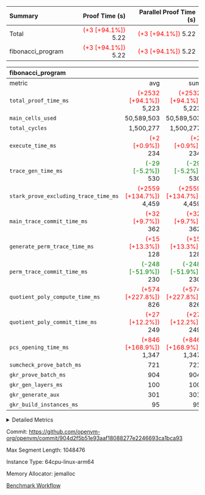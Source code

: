 | Summary | Proof Time (s) | Parallel Proof Time (s) |
|:---|---:|---:|
| Total | <span style='color: red'>(+3 [+94.1%])</span> 5.22 | <span style='color: red'>(+3 [+94.1%])</span> 5.22 |
| fibonacci_program | <span style='color: red'>(+3 [+94.1%])</span> 5.22 | <span style='color: red'>(+3 [+94.1%])</span> 5.22 |


| fibonacci_program |||||
|:---|---:|---:|---:|---:|
|metric|avg|sum|max|min|
| `total_proof_time_ms ` | <span style='color: red'>(+2532 [+94.1%])</span> 5,223 | <span style='color: red'>(+2532 [+94.1%])</span> 5,223 | <span style='color: red'>(+2532 [+94.1%])</span> 5,223 | <span style='color: red'>(+2532 [+94.1%])</span> 5,223 |
| `main_cells_used     ` |  50,589,503 |  50,589,503 |  50,589,503 |  50,589,503 |
| `total_cycles        ` |  1,500,277 |  1,500,277 |  1,500,277 |  1,500,277 |
| `execute_time_ms     ` | <span style='color: red'>(+2 [+0.9%])</span> 234 | <span style='color: red'>(+2 [+0.9%])</span> 234 | <span style='color: red'>(+2 [+0.9%])</span> 234 | <span style='color: red'>(+2 [+0.9%])</span> 234 |
| `trace_gen_time_ms   ` | <span style='color: green'>(-29 [-5.2%])</span> 530 | <span style='color: green'>(-29 [-5.2%])</span> 530 | <span style='color: green'>(-29 [-5.2%])</span> 530 | <span style='color: green'>(-29 [-5.2%])</span> 530 |
| `stark_prove_excluding_trace_time_ms` | <span style='color: red'>(+2559 [+134.7%])</span> 4,459 | <span style='color: red'>(+2559 [+134.7%])</span> 4,459 | <span style='color: red'>(+2559 [+134.7%])</span> 4,459 | <span style='color: red'>(+2559 [+134.7%])</span> 4,459 |
| `main_trace_commit_time_ms` | <span style='color: red'>(+32 [+9.7%])</span> 362 | <span style='color: red'>(+32 [+9.7%])</span> 362 | <span style='color: red'>(+32 [+9.7%])</span> 362 | <span style='color: red'>(+32 [+9.7%])</span> 362 |
| `generate_perm_trace_time_ms` | <span style='color: red'>(+15 [+13.3%])</span> 128 | <span style='color: red'>(+15 [+13.3%])</span> 128 | <span style='color: red'>(+15 [+13.3%])</span> 128 | <span style='color: red'>(+15 [+13.3%])</span> 128 |
| `perm_trace_commit_time_ms` | <span style='color: green'>(-248 [-51.9%])</span> 230 | <span style='color: green'>(-248 [-51.9%])</span> 230 | <span style='color: green'>(-248 [-51.9%])</span> 230 | <span style='color: green'>(-248 [-51.9%])</span> 230 |
| `quotient_poly_compute_time_ms` | <span style='color: red'>(+574 [+227.8%])</span> 826 | <span style='color: red'>(+574 [+227.8%])</span> 826 | <span style='color: red'>(+574 [+227.8%])</span> 826 | <span style='color: red'>(+574 [+227.8%])</span> 826 |
| `quotient_poly_commit_time_ms` | <span style='color: red'>(+27 [+12.2%])</span> 249 | <span style='color: red'>(+27 [+12.2%])</span> 249 | <span style='color: red'>(+27 [+12.2%])</span> 249 | <span style='color: red'>(+27 [+12.2%])</span> 249 |
| `pcs_opening_time_ms ` | <span style='color: red'>(+846 [+168.9%])</span> 1,347 | <span style='color: red'>(+846 [+168.9%])</span> 1,347 | <span style='color: red'>(+846 [+168.9%])</span> 1,347 | <span style='color: red'>(+846 [+168.9%])</span> 1,347 |
| `sumcheck_prove_batch_ms` |  721 |  721 |  721 |  721 |
| `gkr_prove_batch_ms  ` |  904 |  904 |  904 |  904 |
| `gkr_gen_layers_ms   ` |  100 |  100 |  100 |  100 |
| `gkr_generate_aux    ` |  301 |  301 |  301 |  301 |
| `gkr_build_instances_ms` |  95 |  95 |  95 |  95 |



<details>
<summary>Detailed Metrics</summary>

| group | num_segments | keygen_time_ms | commit_exe_time_ms |
| --- | --- | --- | --- |
| fibonacci_program | 1 | 252 | 5 | 

| group | air_name | quotient_deg | interactions | constraints |
| --- | --- | --- | --- | --- |
| fibonacci_program | AccessAdapterAir<16> | 2 | 5 | 10 | 
| fibonacci_program | AccessAdapterAir<2> | 2 | 5 | 10 | 
| fibonacci_program | AccessAdapterAir<32> | 2 | 5 | 10 | 
| fibonacci_program | AccessAdapterAir<4> | 2 | 5 | 10 | 
| fibonacci_program | AccessAdapterAir<8> | 2 | 5 | 10 | 
| fibonacci_program | BitwiseOperationLookupAir<8> | 2 | 2 | 4 | 
| fibonacci_program | MemoryMerkleAir<8> | 2 | 4 | 37 | 
| fibonacci_program | PersistentBoundaryAir<8> | 2 | 3 | 6 | 
| fibonacci_program | PhantomAir | 2 | 3 | 4 | 
| fibonacci_program | Poseidon2PeripheryAir<BabyBearParameters>, 1> | 2 | 1 | 286 | 
| fibonacci_program | ProgramAir | 2 | 1 | 4 | 
| fibonacci_program | RangeTupleCheckerAir<2> | 2 | 1 | 4 | 
| fibonacci_program | Rv32HintStoreAir | 2 | 18 | 19 | 
| fibonacci_program | VariableRangeCheckerAir | 2 | 1 | 4 | 
| fibonacci_program | VmAirWrapper<Rv32BaseAluAdapterAir, BaseAluCoreAir<4, 8> | 2 | 20 | 26 | 
| fibonacci_program | VmAirWrapper<Rv32BaseAluAdapterAir, LessThanCoreAir<4, 8> | 2 | 18 | 32 | 
| fibonacci_program | VmAirWrapper<Rv32BaseAluAdapterAir, ShiftCoreAir<4, 8> | 2 | 24 | 80 | 
| fibonacci_program | VmAirWrapper<Rv32BranchAdapterAir, BranchEqualCoreAir<4> | 2 | 11 | 15 | 
| fibonacci_program | VmAirWrapper<Rv32BranchAdapterAir, BranchLessThanCoreAir<4, 8> | 2 | 13 | 29 | 
| fibonacci_program | VmAirWrapper<Rv32CondRdWriteAdapterAir, Rv32JalLuiCoreAir> | 2 | 10 | 13 | 
| fibonacci_program | VmAirWrapper<Rv32JalrAdapterAir, Rv32JalrCoreAir> | 2 | 16 | 13 | 
| fibonacci_program | VmAirWrapper<Rv32LoadStoreAdapterAir, LoadSignExtendCoreAir<4, 8> | 2 | 18 | 22 | 
| fibonacci_program | VmAirWrapper<Rv32LoadStoreAdapterAir, LoadStoreCoreAir<4> | 2 | 17 | 29 | 
| fibonacci_program | VmAirWrapper<Rv32MultAdapterAir, DivRemCoreAir<4, 8> | 2 | 25 | 68 | 
| fibonacci_program | VmAirWrapper<Rv32MultAdapterAir, MulHCoreAir<4, 8> | 2 | 24 | 15 | 
| fibonacci_program | VmAirWrapper<Rv32MultAdapterAir, MultiplicationCoreAir<4, 8> | 2 | 19 | 8 | 
| fibonacci_program | VmAirWrapper<Rv32RdWriteAdapterAir, Rv32AuipcCoreAir> | 2 | 12 | 9 | 
| fibonacci_program | VmConnectorAir | 2 | 5 | 9 | 

| group | air_name | segment | rows | prep_cols | perm_cols | main_cols | cells |
| --- | --- | --- | --- | --- | --- | --- | --- |
| fibonacci_program | AccessAdapterAir<8> | 0 | 128 |  | 12 | 17 | 3,712 | 
| fibonacci_program | BitwiseOperationLookupAir<8> | 0 | 65,536 | 3 | 12 | 2 | 917,504 | 
| fibonacci_program | MemoryMerkleAir<8> | 0 | 512 |  | 12 | 32 | 22,528 | 
| fibonacci_program | PersistentBoundaryAir<8> | 0 | 128 |  | 12 | 20 | 4,096 | 
| fibonacci_program | PhantomAir | 0 | 1 |  | 12 | 6 | 18 | 
| fibonacci_program | Poseidon2PeripheryAir<BabyBearParameters>, 1> | 0 | 256 |  | 12 | 300 | 79,872 | 
| fibonacci_program | ProgramAir | 0 | 8,192 |  | 12 | 10 | 180,224 | 
| fibonacci_program | RangeTupleCheckerAir<2> | 0 | 524,288 | 2 | 12 | 1 | 6,815,744 | 
| fibonacci_program | Rv32HintStoreAir | 0 | 4 |  | 12 | 32 | 176 | 
| fibonacci_program | VariableRangeCheckerAir | 0 | 262,144 | 2 | 12 | 1 | 3,407,872 | 
| fibonacci_program | VmAirWrapper<Rv32BaseAluAdapterAir, BaseAluCoreAir<4, 8> | 0 | 1,048,576 |  | 12 | 36 | 50,331,648 | 
| fibonacci_program | VmAirWrapper<Rv32BaseAluAdapterAir, LessThanCoreAir<4, 8> | 0 | 524,288 |  | 12 | 37 | 25,690,112 | 
| fibonacci_program | VmAirWrapper<Rv32BranchAdapterAir, BranchEqualCoreAir<4> | 0 | 262,144 |  | 12 | 26 | 9,961,472 | 
| fibonacci_program | VmAirWrapper<Rv32BranchAdapterAir, BranchLessThanCoreAir<4, 8> | 0 | 8 |  | 12 | 32 | 352 | 
| fibonacci_program | VmAirWrapper<Rv32CondRdWriteAdapterAir, Rv32JalLuiCoreAir> | 0 | 131,072 |  | 12 | 18 | 3,932,160 | 
| fibonacci_program | VmAirWrapper<Rv32JalrAdapterAir, Rv32JalrCoreAir> | 0 | 32 |  | 12 | 28 | 1,280 | 
| fibonacci_program | VmAirWrapper<Rv32LoadStoreAdapterAir, LoadStoreCoreAir<4> | 0 | 128 |  | 12 | 41 | 6,784 | 
| fibonacci_program | VmAirWrapper<Rv32RdWriteAdapterAir, Rv32AuipcCoreAir> | 0 | 16 |  | 12 | 20 | 512 | 
| fibonacci_program | VmConnectorAir | 0 | 2 | 1 | 12 | 5 | 34 | 

| group | segment | trace_gen_time_ms | total_proof_time_ms | total_cycles | total_cells | sumcheck_prove_batch_ms | stark_prove_excluding_trace_time_ms | quotient_poly_compute_time_ms | quotient_poly_commit_time_ms | perm_trace_commit_time_ms | pcs_opening_time_ms | main_trace_commit_time_ms | main_cells_used | gkr_prove_batch_ms | gkr_generate_aux | gkr_gen_layers_ms | gkr_build_instances_ms | generate_perm_trace_time_ms | execute_time_ms | build_gkr_input_layer_ms |
| --- | --- | --- | --- | --- | --- | --- | --- | --- | --- | --- | --- | --- | --- | --- | --- | --- | --- | --- | --- | --- |
| fibonacci_program | 0 | 530 | 5,223 | 1,500,277 | 101,356,100 | 721 | 4,459 | 826 | 249 | 230 | 1,347 | 362 | 50,589,503 | 904 | 301 | 100 | 95 | 128 | 234 | 140 | 

| group | segment | trace_height_constraint | weighted_sum | threshold |
| --- | --- | --- | --- | --- |
| fibonacci_program | 0 | 0 | 3,932,542 | 2,013,265,921 | 
| fibonacci_program | 0 | 1 | 10,749,400 | 2,013,265,921 | 
| fibonacci_program | 0 | 2 | 1,966,271 | 2,013,265,921 | 
| fibonacci_program | 0 | 3 | 10,749,532 | 2,013,265,921 | 
| fibonacci_program | 0 | 4 | 1,664 | 2,013,265,921 | 
| fibonacci_program | 0 | 5 | 640 | 2,013,265,921 | 
| fibonacci_program | 0 | 6 | 7,209,100 | 2,013,265,921 | 
| fibonacci_program | 0 | 7 |  | 2,013,265,921 | 
| fibonacci_program | 0 | 8 | 35,535,101 | 2,013,265,921 | 

</details>


Commit: https://github.com/openvm-org/openvm/commit/904d2f5b51e93aaf18088277e2246693ca1bca93

Max Segment Length: 1048476

Instance Type: 64cpu-linux-arm64

Memory Allocator: jemalloc

[Benchmark Workflow](https://github.com/openvm-org/openvm/actions/runs/14390897073)
